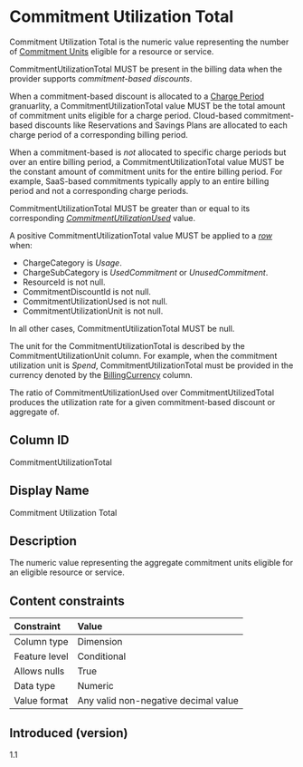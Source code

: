 # Commitment Utilization Total

Commitment Utilization Total is the numeric value representing the number of [Commitment Units](#glossary:commitment-unit) eligible for a resource or service.

CommitmentUtilizationTotal MUST be present in the billing data when the provider supports *commitment-based discounts*.

When a commitment-based discount is allocated to a [Charge Period](#glossary:chargeperiod) granuarlity, a CommitmentUtilizationTotal value MUST be the total amount of commitment units eligible for a charge period. Cloud-based commitment-based discounts like Reservations and Savings Plans are allocated to each charge period of a corresponding billing period.

When a commitment-based is *not* allocated to specific charge periods but over an entire billing period, a CommitmentUtilizationTotal value MUST be the constant amount of commitment units for the entire billing period.  For example, SaaS-based commitments typically apply to an entire billing period and not a corresponding charge periods.

CommitmentUtilizationTotal MUST be greater than or equal to its corresponding [*CommitmentUtilizationUsed*](#commitment-utilization-used) value.

A positive CommitmentUtilizationTotal value MUST be applied to a [*row*](#glossary:row) when:

* ChargeCategory is *Usage*.
* ChargeSubCategory is *UsedCommitment* or *UnusedCommitment*.
* ResourceId is not null.
* CommitmentDiscountId is not null.
* CommitmentUtilizationUsed is not null.
* CommitmentUtilizationUnit is not null.

In all other cases, CommitmentUtilizationTotal MUST be null.

The unit for the CommitmentUtilizationTotal is described by the CommitmentUtilizationUnit column. For example, when the commitment utilization unit is *Spend*, CommitmentUtilizationTotal must be provided in the currency denoted by the [BillingCurrency](#glossary:billing-currency) column.

The ratio of CommitmentUtilizationUsed over CommitmentUtilizedTotal produces the utilization rate for a given commitment-based discount or aggregate of.

## Column ID

CommitmentUtilizationTotal

## Display Name

Commitment Utilization Total

## Description

The numeric value representing the aggregate commitment units eligible for an eligible resource or service.

## Content constraints

| Constraint      | Value            |
|:----------------|:-----------------|
| Column type     | Dimension        |
| Feature level   | Conditional      |
| Allows nulls    | True             |
| Data type       | Numeric          |
| Value format    | Any valid non-negative decimal value |

## Introduced (version)

1.1
